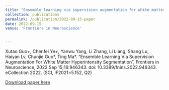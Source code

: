 ```yaml
---
title: "Ensemble learning via supervision augmentation for white matter hyperintensity segmentation"
collection: publications
permalink: /publication/2022-09-15-paper
date: 2022-09-15
venue: 'Frontiers in Neuroscience'


---
```

Xutao Guo+, Chenfei Ye+, Yanwu Yang, Li Zhang, Li Liang, Shang Lu, Haiyan Lv, Chunjie Guo*, Ting Ma*. “Ensemble Learning Via Supervision Augmentation For White Matter Hyperintensity Segmentation”, Frontiers in Neuroscience, 2022 Sep 15;16:946343. doi: 10.3389/fnins.2022.946343. eCollection 2022. (SCI, IF2021=5.152, Q2)

[Download paper here](http://nit-hit.github.io/files/J_2022_J_WMH_ensemble.pdf)

